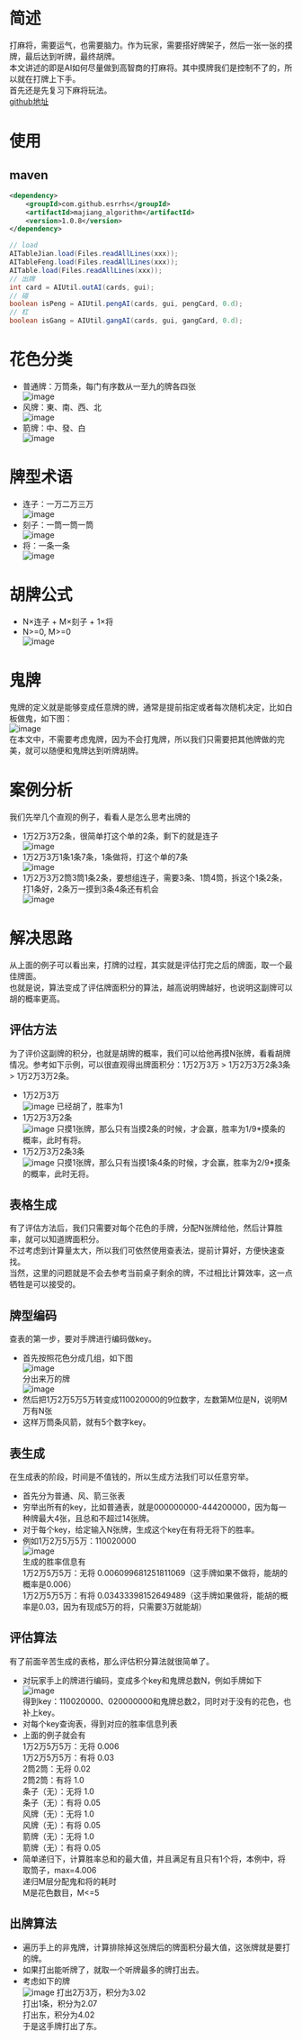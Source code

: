 # 简述
打麻将，需要运气，也需要脑力。作为玩家，需要搭好牌架子，然后一张一张的摸牌，最后达到听牌，最终胡牌。<br />
本文讲述的即是AI如何尽量做到高智商的打麻将。其中摸牌我们是控制不了的，所以就在打牌上下手。<br />
首先还是先复习下麻将玩法。<br />
[github地址](https://github.com/esrrhs/majiang_algorithm)

# 使用
## maven
``` xml
<dependency>
    <groupId>com.github.esrrhs</groupId>
    <artifactId>majiang_algorithm</artifactId>
    <version>1.0.8</version>
</dependency>
```
``` java
// load
AITableJian.load(Files.readAllLines(xxx));
AITableFeng.load(Files.readAllLines(xxx));
AITable.load(Files.readAllLines(xxx));
// 出牌
int card = AIUtil.outAI(cards, gui);
// 碰
boolean isPeng = AIUtil.pengAI(cards, gui, pengCard, 0.d);
// 杠
boolean isGang = AIUtil.gangAI(cards, gui, gangCard, 0.d);
```

# 花色分类
- 普通牌：万筒条，每门有序数从一至九的牌各四张<br />
![image](https://github.com/esrrhs/majiang_algorithm/raw/master/img/wan.png)
- 风牌：東、南、西、北<br />
![image](https://github.com/esrrhs/majiang_algorithm/raw/master/img/feng.png)
- 箭牌：中、發、白<br />
![image](https://github.com/esrrhs/majiang_algorithm/raw/master/img/jian.png)


# 牌型术语
- 连子：一万二万三万<br />
![image](https://github.com/esrrhs/majiang_algorithm/raw/master/img/lianzi.png)
- 刻子：一筒一筒一筒<br />
![image](https://github.com/esrrhs/majiang_algorithm/raw/master/img/kezi.png)
- 将：一条一条<br />
![image](https://github.com/esrrhs/majiang_algorithm/raw/master/img/jiang.png)


# 胡牌公式
- N×连子 + M×刻子 + 1×将
- N>=0, M>=0<br />
![image](https://github.com/esrrhs/majiang_algorithm/raw/master/img/hu.png)

# 鬼牌
鬼牌的定义就是能够变成任意牌的牌，通常是提前指定或者每次随机决定，比如白板做鬼，如下图：<br />
![image](https://github.com/esrrhs/majiang_algorithm/raw/master/img/gui.png)<br />
在本文中，不需要考虑鬼牌，因为不会打鬼牌，所以我们只需要把其他牌做的完美，就可以随便和鬼牌达到听牌胡牌。

# 案例分析
我们先举几个直观的例子，看看人是怎么思考出牌的
- 1万2万3万2条，很简单打这个单的2条，剩下的就是连子<br />
![image](https://github.com/esrrhs/majiang_algorithm/raw/master/img/ai1.png)
- 1万2万3万1条1条7条，1条做将，打这个单的7条<br />
![image](https://github.com/esrrhs/majiang_algorithm/raw/master/img/ai2.png)
- 1万2万3万2筒3筒1条2条，要想组连子，需要3条、1筒4筒，拆这个1条2条，打1条好，2条万一摸到3条4条还有机会<br />
![image](https://github.com/esrrhs/majiang_algorithm/raw/master/img/ai3.png)


# 解决思路
从上面的例子可以看出来，打牌的过程，其实就是评估打完之后的牌面，取一个最佳牌面。<br  />
也就是说，算法变成了评估牌面积分的算法，越高说明牌越好，也说明这副牌可以胡的概率更高。<br />

## 评估方法
为了评价这副牌的积分，也就是胡牌的概率，我们可以给他再摸N张牌，看看胡牌情况。参考如下示例，可以很直观得出牌面积分：1万2万3万 > 1万2万3万2条3条 > 1万2万3万2条。
- 1万2万3万<br />
![image](https://github.com/esrrhs/majiang_algorithm/raw/master/img/ai4.png)
已经胡了，胜率为1
- 1万2万3万2条<br />
![image](https://github.com/esrrhs/majiang_algorithm/raw/master/img/ai1.png)
只摸1张牌，那么只有当摸2条的时候，才会赢，胜率为1/9*摸条的概率，此时有将。
- 1万2万3万2条3条<br />
![image](https://github.com/esrrhs/majiang_algorithm/raw/master/img/ai5.png)
只摸1张牌，那么只有当摸1条4条的时候，才会赢，胜率为2/9*摸条的概率，此时无将。


## 表格生成
有了评估方法后，我们只需要对每个花色的手牌，分配N张牌给他，然后计算胜率，就可以知道牌面积分。<br />
不过考虑到计算量太大，所以我们可依然使用查表法，提前计算好，方便快速查找。<br />
当然，这里的问题就是不会去参考当前桌子剩余的牌，不过相比计算效率，这一点牺牲是可以接受的。

## 牌型编码
查表的第一步，要对手牌进行编码做key。
- 首先按照花色分成几组，如下图<br />
![image](https://github.com/esrrhs/majiang_algorithm/raw/master/img/bianmada.png)<br />分出来万的牌<br />
![image](https://github.com/esrrhs/majiang_algorithm/raw/master/img/bianma.png)
- 然后把1万2万5万5万转变成110020000的9位数字，左数第M位是N，说明M万有N张
- 这样万筒条风箭，就有5个数字key。

## 表生成
在生成表的阶段，时间是不值钱的，所以生成方法我们可以任意穷举。
- 首先分为普通、风、箭三张表
- 穷举出所有的key，比如普通表，就是000000000-444200000，因为每一种牌最大4张，且总和不超过14张牌。
- 对于每个key，给定输入N张牌，生成这个key在有将无将下的胜率。
- 例如1万2万5万5万：110020000<br />
![image](https://github.com/esrrhs/majiang_algorithm/raw/master/img/bianma.png)<br />
生成的胜率信息有
<br />1万2万5万5万：无将 0.006099681251811069（这手牌如果不做将，能胡的概率是0.006）
<br />1万2万5万5万：有将 0.03433398152649489（这手牌如果做将，能胡的概率是0.03，因为有现成5万的将，只需要3万就能胡）


## 评估算法
有了前面辛苦生成的表格，那么评估积分算法就很简单了。
- 对玩家手上的牌进行编码，变成多个key和鬼牌总数N，例如手牌如下<br />
![image](https://github.com/esrrhs/majiang_algorithm/raw/master/img/bianmada.png)<br />
得到key：110020000、020000000和鬼牌总数2，同时对于没有的花色，也补上key。
- 对每个key查询表，得到对应的胜率信息列表
- 上面的例子就会有<br />
1万2万5万5万：无将 0.006<br />
1万2万5万5万：有将 0.03<br />
2筒2筒：无将 0.02<br />
2筒2筒：有将 1.0<br />
条子（无）：无将 1.0<br />
条子（无）：有将 0.05<br />
风牌（无）：无将 1.0<br />
风牌（无）：有将 0.05<br />
箭牌（无）：无将 1.0<br />
箭牌（无）：有将 0.05<br />
- 简单递归下，计算胜率总和的最大值，并且满足有且只有1个将，本例中，将取筒子，max=4.006<br /> 递归M层分配鬼和将的耗时<br />
M是花色数目，M<=5

## 出牌算法
- 遍历手上的非鬼牌，计算排除掉这张牌后的牌面积分最大值，这张牌就是要打的牌。
- 如果打出能听牌了，就取一个听牌最多的牌打出去。
- 考虑如下的牌<br />
![image](https://github.com/esrrhs/majiang_algorithm/raw/master/img/ai6.png)
打出2万3万，积分为3.02<br />
打出1条，积分为2.07<br />
打出东，积分为4.02<br />
于是这手牌打出了东。
